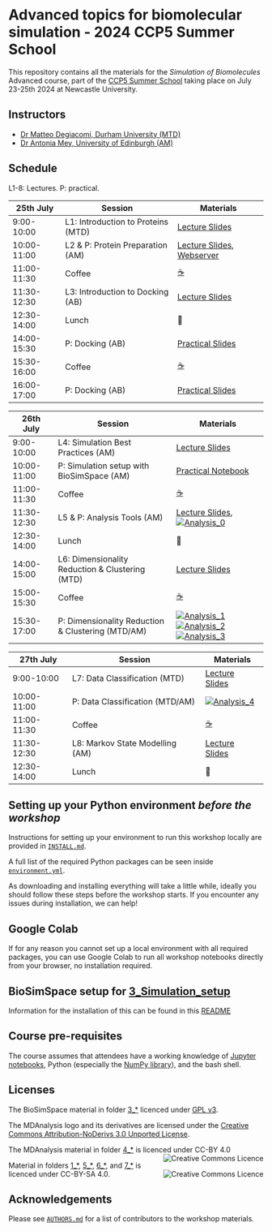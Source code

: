# Advanced topics for biomolecular simulation - 2024 CCP5 Summer School 

This repository contains all the materials for the *Simulation of Biomolecules* Advanced course, part of the [CCP5 Summer School](https://summer2024.ccp5.ac.uk/) taking place on July 23-25th 2024 at Newcastle University.

## Instructors
    
- [Dr Matteo Degiacomi, Durham University (MTD)](https://degiacomi.org)
- [Dr Antonia Mey, University of Edinburgh (AM)](https://mey-research.org/)  

## Schedule

L1-8: Lectures. P: practical.

| 25th July   | Session                            | Materials |
|-------------|------------------------------------|-----------|
| 9:00-10:00  | L1: Introduction to Proteins (MTD) | [Lecture Slides](https://github.com/CCPBioSim/CCP5_Simulation_of_BioMolecules/blob/main/1_Introduction/Lecture_1_introduction.pdf) | 
| 10:00-11:00 | L2 & P: Protein Preparation (AM) | [Lecture Slides](https://github.com/CCPBioSim/CCP5_Simulation_of_BioMolecules/blob/main/1_Introduction/Lecture_2_protein_prep.pdf), [Webserver](https://server.poissonboltzmann.org/pdb2pqr)|
| 11:00-11:30 | Coffee                             | [☕](https://www.youtube.com/channel/UCMb0O2CdPBNi-QqPk5T3gsQ) |
| 11:30-12:30 | L3: Introduction to Docking (AB)   | [Lecture Slides](https://github.com/CCPBioSim/CCP5_Simulation_of_BioMolecules/blob/main/2_Docking/Lecture_3_docking.pdf) |
| 12:30-14:00 | Lunch                              | 🍝 |
| 14:00-15:30 | P: Docking (AB)                    | [Practical Slides](https://github.com/CCPBioSim/CCP5_Simulation_of_BioMolecules/blob/main/2_Docking/Docking_Practicals.pdf) |
| 15:30-16:00 | Coffee                             | [☕](https://www.youtube.com/channel/UCMb0O2CdPBNi-QqPk5T3gsQ) |
| 16:00-17:00 | P: Docking (AB)                    | [Practical Slides](https://github.com/CCPBioSim/CCP5_Simulation_of_BioMolecules/blob/main/2_Docking/Docking_Practicals.pdf) |


|  26th July  | Session                                             | Materials |
|-------------|-----------------------------------------------------|-----------|
| 9:00-10:00  | L4: Simulation Best Practices (AM)                  | [Lecture Slides](https://github.com/CCPBioSim/CCP5_Simulation_of_BioMolecules/blob/main/3_Simulation_Setup/Lecture_4_Simulation_setup.pdf) | 
| 10:00-11:00 | P: Simulation setup with BioSimSpace (AM)           | [Practical Notebook](https://github.com/CCPBioSim/CCP5_Simulation_of_BioMolecules/blob/main/3_Simulation_Setup/BioSimSpaceTutorial/01_introduction.ipynb) |
| 11:00-11:30 | Coffee                                              | [☕](https://www.youtube.com/channel/UCMb0O2CdPBNi-QqPk5T3gsQ) |
| 11:30-12:30 | L5 & P: Analysis Tools (AM)                         | [Lecture Slides](4_Analysis_MDAnalysis/Lecture_5_MDAnalysis.pdf), [![Analysis_0](https://colab.research.google.com/assets/colab-badge.svg)](https://colab.research.google.com/github/CCPBioSim/CCP5_Simulation_of_BioMolecules/blob/main/4_Analysis_MDAnalysis/MD_01_System_Manipulation.ipynb)|
| 12:30-14:00 | Lunch                                               | 🍝 |
| 14:00-15:00 | L6: Dimensionality Reduction & Clustering (MTD) | [Lecture Slides](https://github.com/CCPBioSim/CCP5_Simulation_of_BioMolecules/blob/main/5_Analysis_DR_clustering/Lecture_6_DR_Clustering.pdf) |
| 15:00-15:30 | Coffee                                              | [☕](https://www.youtube.com/channel/UCMb0O2CdPBNi-QqPk5T3gsQ) |
| 15:30-17:00 | P: Dimensionality Reduction & Clustering (MTD/AM)   | [![Analysis_1](https://colab.research.google.com/assets/colab-badge.svg)](https://colab.research.google.com/github/CCPBioSim/CCP5_Simulation_of_BioMolecules/blob/main/5_Analysis_DR_clustering/1_DR_part1.ipynb) [![Analysis_2](https://colab.research.google.com/assets/colab-badge.svg)](https://colab.research.google.com/github/CCPBioSim/CCP5_Simulation_of_BioMolecules/blob/main/5_Analysis_DR_clustering/2_DR_part2.ipynb) [![Analysis_3](https://colab.research.google.com/assets/colab-badge.svg)](https://colab.research.google.com/github/CCPBioSim/CCP5_Simulation_of_BioMolecules/blob/main/5_Analysis_DR_clustering/3_clustering.ipynb) |


| 27th July   | Session                          | Materials |
|-------------|----------------------------------|-----------|
| 9:00-10:00  | L7: Data Classification (MTD)    | [Lecture Slides](https://github.com/CCPBioSim/CCP5_Simulation_of_BioMolecules/blob/main/6_Analysis_classification/Lecture_7_classification.pdf) | 
| 10:00-11:00 | P: Data Classification (MTD/AM)  | [![Analysis_4](https://colab.research.google.com/assets/colab-badge.svg)](https://colab.research.google.com/github/CCPBioSim/CCP5_Simulation_of_BioMolecules/blob/main/6_Analysis_classification/1_classification.ipynb) |
| 11:00-11:30 | Coffee                           | [☕](https://www.youtube.com/channel/UCMb0O2CdPBNi-QqPk5T3gsQ) |
| 11:30-12:30 | L8: Markov State Modelling (AM)  | [Lecture Slides](https://github.com/CCPBioSim/CCP5_Simulation_of_BioMolecules/blob/main/7_Analysis_MSM/Lecture_8_MSM.pdf) |
| 12:30-14:00 | Lunch                            | 🍝 |

## Setting up your Python environment *before the workshop*

<!--The workshop will be in a blended learning environment and hands-on. You will need a working installation of MDAnalysis and related packages including data to analyze in order to participate. The full installation may take up to about 1 GB of space (mostly for data, which you can delete after the workshop).--> 

Instructions for setting up your environment to run this workshop locally
are provided in [`INSTALL.md`](INSTALL.md).

A full list of the required Python packages can be seen inside [`environment.yml`](environment.yml).

As downloading and installing everything will take a little while, ideally you should follow these steps before the workshop starts. If you encounter any issues during installation, we can help!

## Google Colab

If for any reason you cannot set up a local environment with all required packages, you can use Google Colab to run all workshop notebooks directly from your browser, no installation required. 

## BioSimSpace setup for [3_Simulation_setup](https://github.com/CCPBioSim/CCP5_Simulation_of_BioMolecules/blob/main/3_Simulation_Setup/)

Information for the installation of this can be found in this [README](https://github.com/CCPBioSim/CCP5_Simulation_of_BioMolecules/blob/main/3_Simulation_Setup/BioSimSpaceTutorial/README.md)

## Course pre-requisites

The course assumes that attendees have a working knowledge of [Jupyter notebooks][1], Python (especially the [NumPy library][2]), and the bash shell.


## Licenses

<!--TBA-->

The BioSimSpace material in folder [3_\*](https://github.com/CCPBioSim/CCP5_Simulation_of_BioMolecules/tree/main/3_Simulation_Setup) licenced under [GPL v3](https://www.gnu.org/licenses/gpl-3.0.en.html).

The MDAnalysis logo and its derivatives are licensed under the [Creative Commons Attribution-NoDerivs 3.0 Unported License](https://creativecommons.org/licenses/by-nd/3.0/).

The MDAnalysis material in folder [4_\*](https://github.com/CCPBioSim/CCP5_Simulation_of_BioMolecules/tree/main/4_Analysis_MDAnalysis) is licenced under CC-BY 4.0 
<a rel="license" href="http://creativecommons.org/licenses/by/4.0/"><img alt="Creative Commons Licence" style="border-width:0" src="https://i.creativecommons.org/l/by/4.0/88x31.png" title='This work is licensed under a Creative Commons Attribution 4.0 International License.' align="right"/></a>

Material in folders [1_\*](https://github.com/CCPBioSim/CCP5_Simulation_of_BioMolecules/tree/main/1_Introduction), [5_\*](https://github.com/CCPBioSim/CCP5_Simulation_of_BioMolecules/tree/main/5_Analysis_DR_clustering), [6_\*](https://github.com/CCPBioSim/CCP5_Simulation_of_BioMolecules/tree/main/6_Analysis_classification), and [7_\*](https://github.com/CCPBioSim/CCP5_Simulation_of_BioMolecules/tree/main/7_Analysis_MSM) is licenced under CC-BY-SA 4.0.
<a rel="license" href="https://creativecommons.org/licenses/by-nc-sa/4.0/"><img alt="Creative Commons Licence" style="width=50" src="https://licensebuttons.net/l/by-nc-sa/4.0/88x31.png" title='This work is licensed under a Creative Commons Attribution 4.0 International License.' align="right"/></a>


## Acknowledgements

Please see [`AUTHORS.md`](AUTHORS.md) for a list of contributors to the workshop
materials.

##
[1]: https://jupyter-notebook.readthedocs.io/en/stable/
[2]: https://numpy.org/
